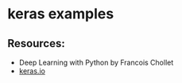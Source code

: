 # keras examples 

## Resources: 

* Deep Learning with Python by Francois Chollet
* [keras.io](https://keras.io/examples/)
